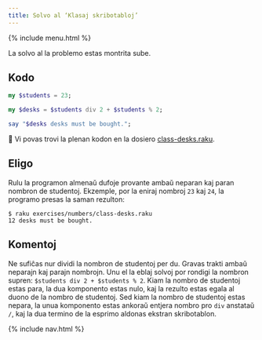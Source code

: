 ```yaml
---
title: Solvo al ‘Klasaj skribotabloj’
---
```


{% include menu.html %}

La solvo al la problemo estas montrita sube.

## Kodo

```raku
my $students = 23;

my $desks = $students div 2 + $students % 2;

say "$desks desks must be bought.";
```

🦋 Vi povas trovi la plenan kodon en la dosiero [class-desks.raku](https://github.com/ash/raku-course/blob/master/exercises/numbers/class-desks.raku).

## Eligo

Rulu la programon almenaŭ dufoje provante ambaŭ neparan kaj paran nombron de studentoj. Ekzemple, por la eniraj nombroj `23` kaj `24`, la programo presas la saman rezulton:

```console
$ raku exercises/numbers/class-desks.raku
12 desks must be bought.
```

## Komentoj

Ne sufiĉas nur dividi la nombron de studentoj per du. Gravas trakti ambaŭ neparajn kaj parajn nombrojn. Unu el la eblaj solvoj por rondigi la nombron supren: `$students div 2 + $students % 2`. Kiam la nombro de studentoj estas para, la dua komponento estas nulo, kaj la rezulto estas egala al duono de la nombro de studentoj. Sed kiam la nombro de studentoj estas nepara, la unua komponento estas ankoraŭ entjera nombro pro `div` anstataŭ `/`, kaj la dua termino de la esprimo aldonas ekstran skribotablon.

{% include nav.html %}